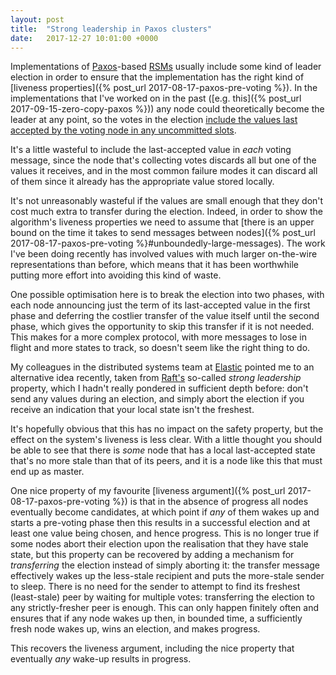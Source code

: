 ```yaml
---
layout: post
title:  "Strong leadership in Paxos clusters"
date:   2017-12-27 10:01:00 +0000
---
```


Implementations of
[Paxos](http://lamport.azurewebsites.net/pubs/lamport-paxos.pdf)-based
[RSMs](https://www.microsoft.com/en-us/research/publication/how-to-build-a-highly-available-system-using-consensus/)
usually include some kind of leader election in order to ensure that the
implementation has the right kind of [liveness properties]({% post_url
2017-08-17-paxos-pre-voting %}). In the implementations that I've worked on in
the past ([e.g. this]({% post_url 2017-09-15-zero-copy-paxos %})) any node
could theoretically become the leader at any point, so the votes in the
election [include the values last accepted by the voting node in any
uncommitted
slots](https://github.com/DaveCTurner/zero-copy-paxos/blob/1951f653c774fbc6ab765d3af0aabe6f31613d0b/src/h/Paxos/Promise.h#L47).

It's a little wasteful to include the last-accepted value in _each_ voting
message, since the node that's collecting votes discards all but one of the
values it receives, and in the most common failure modes it can discard all of
them since it already has the appropriate value stored locally.

It's not unreasonably wasteful if the values are small enough that they don't
cost much extra to transfer during the election. Indeed, in order to show the
algorithm's liveness properties we need to assume that [there is an upper bound
on the time it takes to send messages between nodes]({% post_url
2017-08-17-paxos-pre-voting
%}#unboundedly-large-messages). The work I've been doing recently has involved
values with much larger on-the-wire representations than before, which means
that it has been worthwhile putting more effort into avoiding this kind of
waste.

One possible optimisation here is to break the election into two phases, with
each node announcing just the term of its last-accepted value in the first
phase and deferring the costlier transfer of the value itself until the second
phase, which gives the opportunity to skip this transfer if it is not needed.
This makes for a more complex protocol, with more messages to lose in flight
and more states to track, so doesn't seem like the right thing to do.

My colleagues in the distributed systems team at [Elastic](http://elastic.co)
pointed me to an alternative idea recently, taken from
[Raft's](https://ramcloud.stanford.edu/~ongaro/thesis.pdf) so-called _strong
leadership_ property, which I hadn't really pondered in sufficient depth
before: don't send any values during an election, and simply abort the election
if you receive an indication that your local state isn't the freshest.

It's hopefully obvious that this has no impact on the safety property, but the
effect on the system's liveness is less clear. With a little thought you should
be able to see that there is _some_ node that has a local last-accepted state
that's no more stale than that of its peers, and it is a node like this that
must end up as master.

One nice property of my favourite [liveness argument]({% post_url
2017-08-17-paxos-pre-voting %}) is that in the absence of progress all nodes
eventually become candidates, at which point if _any_ of them wakes up and
starts a pre-voting phase then this results in a successful election and at
least one value being chosen, and hence progress. This is no longer true if
some nodes abort their election upon the realisation that they have stale
state, but this property can be recovered by adding a mechanism for
_transferring_ the election instead of simply aborting it: the transfer message
effectively wakes up the less-stale recipient and puts the more-stale sender to
sleep. There is no need for the sender to attempt to find its freshest
(least-stale) peer by waiting for multiple votes: transferring the election to
any strictly-fresher peer is enough. This can only happen finitely often and
ensures that if any node wakes up then, in bounded time, a sufficiently
fresh node wakes up, wins an election, and makes progress.

This recovers the liveness argument, including the nice property that
eventually _any_ wake-up results in progress.

